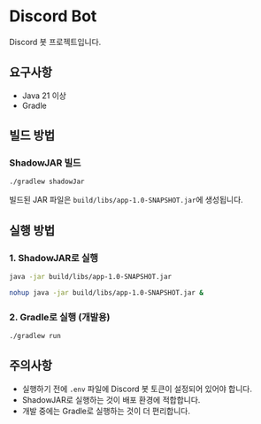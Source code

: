 # Discord Bot

Discord 봇 프로젝트입니다.

## 요구사항

- Java 21 이상
- Gradle

## 빌드 방법

### ShadowJAR 빌드

```bash
./gradlew shadowJar
```

빌드된 JAR 파일은 `build/libs/app-1.0-SNAPSHOT.jar`에 생성됩니다.

## 실행 방법

### 1. ShadowJAR로 실행

```bash
java -jar build/libs/app-1.0-SNAPSHOT.jar

nohup java -jar build/libs/app-1.0-SNAPSHOT.jar &
```

### 2. Gradle로 실행 (개발용)

```bash
./gradlew run
```

## 주의사항

- 실행하기 전에 `.env` 파일에 Discord 봇 토큰이 설정되어 있어야 합니다.
- ShadowJAR로 실행하는 것이 배포 환경에 적합합니다.
- 개발 중에는 Gradle로 실행하는 것이 더 편리합니다.
